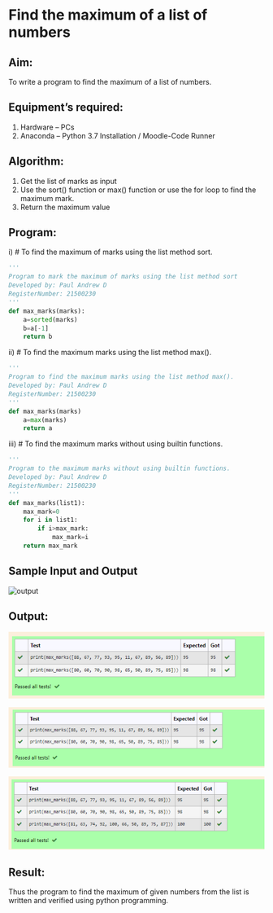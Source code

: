 # Find the maximum of a list of numbers
## Aim:
To write a program to find the maximum of a list of numbers.
## Equipment’s required:
1.	Hardware – PCs
2.	Anaconda – Python 3.7 Installation / Moodle-Code Runner
## Algorithm:
1.	Get the list of marks as input
2.	Use the sort() function or max() function or use the for loop to find the maximum mark.
3.	Return the maximum value
## Program:

i)	# To find the maximum of marks using the list method sort.
```Python
''' 
Program to mark the maximum of marks using the list method sort
Developed by: Paul Andrew D
RegisterNumber: 21500230
'''
def max_marks(marks):
    a=sorted(marks)
    b=a[-1]
    return b

```

ii)	# To find the maximum marks using the list method max().
```Python
''' 
Program to find the maximum marks using the list method max().
Developed by: Paul Andrew D
RegisterNumber: 21500230
'''
def max_marks(marks)
    a=max(marks)
    return a

```

iii) # To find the maximum marks without using builtin functions.
```Python
''' 
Program to the maximum marks without using builtin functions.
Developed by: Paul Andrew D
RegisterNumber: 21500230
'''
def max_marks(list1):
    max_mark=0
    for i in list1:
        if i>max_mark:
            max_mark=i
    return max_mark

```
## Sample Input and Output
![output](./img/max_marks1.jpg) 

## Output:
![output](./img/output1.png) 

![output](./img/output2.png)

![output](./img/output3.png)





## Result:
Thus the program to find the maximum of given numbers from the list is written and verified using python programming.